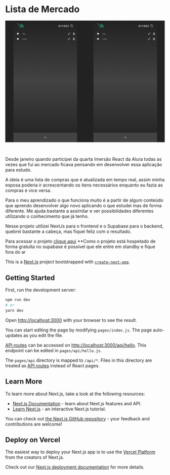# Lista de Mercado
<p align="center">
<img src="./public/preview.gif" alt="Preview da aplicação funcionando" width="600" align="center">
</p>

<br>


Desde janeiro quando participei da quarta Imersão React da Alura todas as vezes que fui ao mercado ficava pensando em desenvolver essa aplicação para estudo.

A ideia é uma lista de compras que é atualizada em tempo real, assim minha esposa poderia ir acrescentando os itens necessários enquanto eu fazia as compras e vice versa.

Para o meu aprendizado o que funciona muito é a partir de algum conteúdo que aprendo desenvolver algo novo aplicando o que estudei mas de forma diferente. Me ajuda bastante a assimilar e ver possibilidades diferentes utilizando o conhecimento que já tenho.

Nesse projeto utilizei NextJs para o frontend e o Supabase para o backend,  quebrei bastante a cabeça, mas fiquei feliz com o resultado.

Para acessar o projeto [clique aqui](https://lista-de-mercado.vercel.app/)
**Como o projeto está hospetado de forma gratuita no supabase é possível que ele entre em standby e fique fora do ar

This is a [Next.js](https://nextjs.org/) project bootstrapped with [`create-next-app`](https://github.com/vercel/next.js/tree/canary/packages/create-next-app).

## Getting Started

First, run the development server:

```bash
npm run dev
# or
yarn dev
```

Open [http://localhost:3000](http://localhost:3000) with your browser to see the result.

You can start editing the page by modifying `pages/index.js`. The page auto-updates as you edit the file.

[API routes](https://nextjs.org/docs/api-routes/introduction) can be accessed on [http://localhost:3000/api/hello](http://localhost:3000/api/hello). This endpoint can be edited in `pages/api/hello.js`.

The `pages/api` directory is mapped to `/api/*`. Files in this directory are treated as [API routes](https://nextjs.org/docs/api-routes/introduction) instead of React pages.

## Learn More

To learn more about Next.js, take a look at the following resources:

- [Next.js Documentation](https://nextjs.org/docs) - learn about Next.js features and API.
- [Learn Next.js](https://nextjs.org/learn) - an interactive Next.js tutorial.

You can check out [the Next.js GitHub repository](https://github.com/vercel/next.js/) - your feedback and contributions are welcome!

## Deploy on Vercel

The easiest way to deploy your Next.js app is to use the [Vercel Platform](https://vercel.com/new?utm_medium=default-template&filter=next.js&utm_source=create-next-app&utm_campaign=create-next-app-readme) from the creators of Next.js.

Check out our [Next.js deployment documentation](https://nextjs.org/docs/deployment) for more details.
